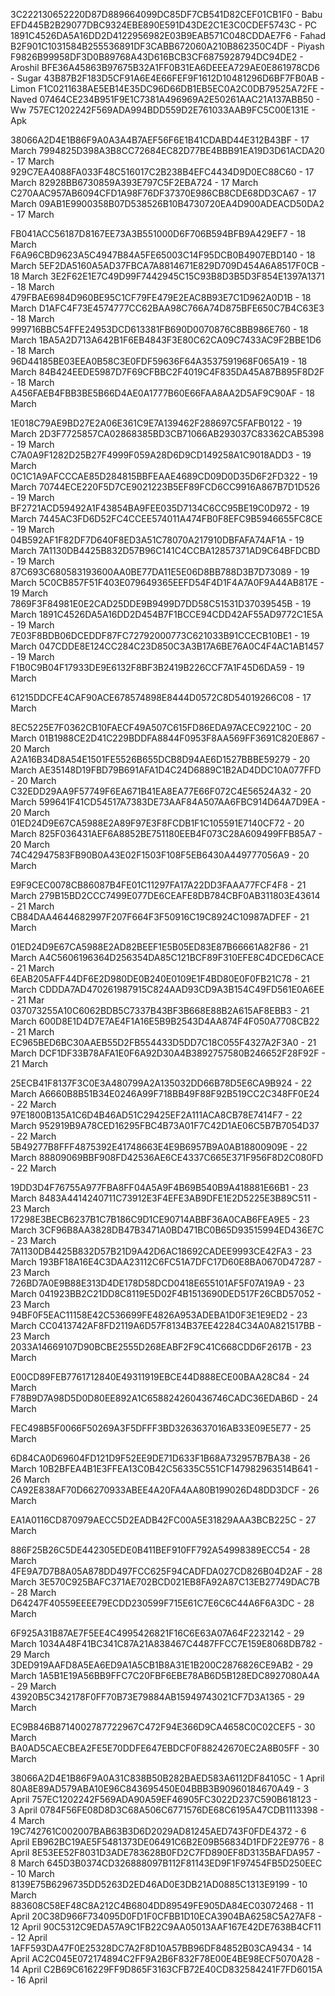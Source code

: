 3C222130652220D87D889664099DC85DF7CB541D82CEF01CB1F0 - Babu
EFD445B2B29077DBC9324EBE890E591D43DE2C1E3C0CDEF5743C - PC
1891C4526DA5A16DD2D4122956982E03B9EAB571C048CDDAE7F6 - Fahad
B2F901C1031584B255536891DF3CABB672060A210B862350C4DF - Piyash
F9826B99958DF3D0B89768A43D616BCB3CF6875928794DC94DE2 - Aroshil
BFE36A45863B97675B32A1FF0B31EA6DEEEA729AE0E861978CD6 - Sugar
43B87B2F183D5CF91A6E4E66FEF9F1612D10481296D6BF7FB0AB  - Limon
F1C0211638AE5EB14E35DC96D66DB1EB5EC0A2C0DB79525A72FE - Naved
07464CE234B951F9E1C7381A496969A2E50261AAC21A137ABB50 - Ww
757EC1202242F569ADA994BDD559D2E761033AAB9FC5C00E131E - Apk


38066A2D4E1B86F9A0A3A4B7AEF56F6E1B41CDABD44E312B43BF - 17 March
7994825D398A3B8CC72684EC82D77BE4BBB91EA19D3D61ACDA20 - 17 March
929C7EA4088FA033F48C516017C2B238B4EFC4434D9D0EC88C60 - 17 March
82928BB6730859A393E797C5F2EBA724 - 17 March
C270AAC957AB6094CFD1A98F76DF37370E986CB8CDE68DD3CA67 - 17 March
09AB1E9900358B07D538526B10B4730720EA4D900ADEACD50DA2 - 17 March

FB041ACC56187D8167EE73A3B551000D6F706B594BFB9A429EF7 - 18 March
F6A96CBD9623A5C4947B84A5FE65003C14F95DCB0B4907EBD140 - 18 March
5EF2DA5160A5AD37FBCA7A8814671E829D709D454A6A8517F0CB - 18 March
3E2F62E1E7C49D99F7442945C15C93B8D3B5D3F854E1397A1371 - 18 March
479FBAE6984D960BE95C1CF79FE479E2EAC8B93E7C1D962A0D1B - 18 March
D1AFC4F73E4574777CC62BAA98C766A74D875BFE650C7B4C63E3 - 18 March
999716BBC54FFE24953DCD613381FB690D0070876C8BB986E760 - 18 March
1BA5A2D713A642B1F6EB4843F3E80C62CA09C7433AC9F2BBE1D6 - 18 March
96D44185BE03EEA0B58C3E0FDF59636F64A3537591968F065A19 - 18 March
84B424EEDE5987D7F69CFBBC2F4019C4F835DA45A87B895F8D2F - 18 March
A456FAEB4FBB3BE5B66D4AE0A1777B60E66FAA8AA2D5AF9C90AF - 18 March

1E018C79AE9BD27E2A06E361C9E7A139462F288697C5FAFB0122 - 19 March
2D3F7725857CA02868385BD3CB71066AB293037C83362CAB5398 - 19 March
C7A0A9F1282D25B27F4999F059A28D6D9CD149258A1C9018ADD3 - 19 March
0C1C1A9AFCCCAE85D284815BBFEAAE4689CD09D0D35D6F2FD322 - 19 March
70744ECE220F5D7CE9021223B5EF89FCD6CC9916A867B7D1D526 - 19 March
BF2721ACD59492A1F43854BA9FEE035D7134C6CC95BE19C0D972 - 19 March
7445AC3FD6D52FC4CCEE574011A474FB0F8EFC9B5946655FC8CE - 19 March
04B592AF1F82DF7D640F8ED3A51C78070A217910DBFAFA74AF1A - 19 March
7A1130DB4425B832D57B96C141C4CCBA12857371AD9C64BFDCBD - 19 March
87C693C680583193600AA0BE77DA11E5E06D8BB788D3B7D73089 - 19 March
5C0CB857F51F403E079649365EEFD54F4D1F4A7A0F9A44AB817E - 19 March
7869F3F84981E0E2CAD25DDE9B9499D7DD58C51531D37039545B - 19 March
1891C4526DA5A16DD2D454B7F1BCCE94CDD42AF55AD9772C1E5A - 19 March
7E03F8BDB06DCEDDF87FC72792000773C621033B91CCECB10BE1 - 19 March
047CDDE8E124CC284C23D850C3A3B17A6BE76A0C4F4AC1AB1457 - 19 March
F1B0C9B04F17933DE9E6132F8BF3B2419B226CCF7A1F45D6DA59 - 19 March

61215DDCFE4CAF90ACE678574898E8444D0572C8D54019266C08 - 17 March

8EC5225E7F0362CB10FAECF49A507C615FD86EDA97ACEC92210C - 20 March
01B1988CE2D41C229BDDFA8844F0953F8AA569FF3691C820E867 - 20 March
A2A16B34D8A54E1501FE5526B655DCB8D94AE6D1527BBBE59279 - 20 March
AE35148D19FBD79B691AFA1D4C24D6889C1B2AD4DDC10A077FFD - 20 March
C32EDD29AA9F57749F6EA671B41EA8EA77E66F072C4E56524A32 - 20 March
599641F41CD54517A7383DE73AAF84A507AA6FBC914D64A7D9EA - 20 March
01ED24D9E67CA5988E2A89F97E3F8FCDB1F1C105591E7140CF72 - 20 March
825F036431AEF6A8852BE751180EEB4F073C28A609499FFB85A7 - 20 March
74C42947583FB90B0A43E02F1503F108F5EB6430A449777056A9 - 20 March

E9F9CEC0078CB86087B4FE01C11297FA17A22DD3FAAA77FCF4F8 - 21 March
279B15BD2CCC7499E077DE6CEAFE8DB784CBF0AB311803E43614 - 21 March
CB84DAA4644682997F207F664F3F50916C19C8924C10987ADFEF - 21 March

01ED24D9E67CA5988E2AD82BEEF1E5B05ED83E87B66661A82F86 - 21 March
A4C5606196364D256354DA85C121BCF89F310EFE8C4DCED6CACE - 21 March
6EAB205AFF44DF6E2D980DE0B240E0109E1F4BD80E0F0FB21C78 - 21 March
CDDDA7AD470261987915C824AAD93CD9A3B154C49FD561E0A6EE - 21 Mar
037073255A10C6062BDB5C7337B43BF3B668E88B2A615AF8EBB3 - 21 March
600D8E1D4D7E7AE4F1A16E5B9B2543D4AA874F4F050A7708CB22 - 21 March
EC965BED6BC30AAEB55D2FB554433D5DD7C18C055F4327A2F3A0 - 21 March
DCF1DF33B78AFA1E0F6A92D30A4B3892757580B246652F28F92F - 21 March

25ECB41F8137F3C0E3A480799A2A135032DD66B78D5E6CA9B924 - 22 March
A6660B8B51B34E0246A99F718BB49F88F92B519CC2C348FF0E24 - 22 March
97E1800B135A1C6D4B46AD51C29425EF2A111ACA8CB78E7414F7 - 22 March
952919B9A78CED16295FBC4B73A01F7C42D1AE06C5B7B7054D37 - 22 March
5B49277B8FFF4875392E41748663E4E9B6957B9A0AB18800909E - 22 March
88809069BBF908FD42536AE6CE4337C665E371F956F8D2C080FD - 22 March

19DD3D4F76755A977FBA8FF04A5A9F4B69B540B9A418881E66B1 - 23 March
8483A4414240711C73912E3F4EFE3AB9DFE1E2D5225E3B89C511 - 23 March
17298E3BECB6237B1C7B186C9D1CE90714ABBF36A0CAB6FEA9E5 - 23 March
3CF96B8AA3828DB47B3471A0BD471BC0B65D93515994ED436E7C - 23 March
7A1130DB4425B832D57B21D9A42D6AC18692CADEE9993CE42FA3 - 23 March
193BF18A16E4C3DAA23112C6FC51A7DFC17D60E8BA0670D47287 - 23 March
726BD7A0E9B88E313D4DE178D58DCD0418E655101AF5F07A19A9 - 23 March
041923BB2C21DD8C8119E5D02F4B1513690DED517F26CBD57052 - 23 March
94BF0F5EAC11158E42C536699FE4826A953ADEBA1D0F3E1E9ED2 - 23 March
CC0413742AF8FD2119A6D57F8134B37EE42284C34A0A821517BB - 23 March
2033A14669107D90BCBE2555D268EABF2F9C41C668CDD6F2617B - 23 March

E00CD89FEB7761712840E49311919EBCE44D888ECE00BAA28C84 - 24 March
F78B9D7A98D5D0D80EE892A1C658824260436746CADC36EDAB6D - 24 March

FEC498B5F0066F50269A3F5DFFF3BD3263637016AB33E09E5E77 - 25 March

6D84CA0D69604FD121D9F52EE9DE71D633F1B68A732957B7BA38 - 26 March
10B2BFEA4B1E3FFEA13C0B42C56335C551CF147982963514B641 - 26 March
CA92E838AF70D66270933ABEE4A20FA4AA80B199026D48DD3DCF - 26 March

EA1A0116CD870979AECC5D2EADB42FC00A5E31829AAA3BCB225C - 27 March

886F25B26C5DE442305EDE0B411BEF910FF792A54998389ECC54 - 28 March
4FE9A7D7B8A05A878DD497FCC625F94CADFDA027CD826B04D2AF - 28 March
3E570C925BAFC371AE702BCD021EB8FA92A87C13EB27749DAC7B - 28 March
D64247F40559EEEE79ECDD230599F715E61C7E6C6C44A6F6A3DC - 28 March

6F925A31B87AE7F5EE4C4995426821F16C6E63A07A64F2232142 - 29 March
1034A48F41BC341C87A21A838467C4487FFCC7E159E8068DB782 - 29 March
3DED919AAFD8A5EA6ED9A1A5CB1B8A31E1B200C2876826CE9AB2 - 29 March
1A5B1E19A56BB9FFC7C20FBF6EBE78AB6D5B128EDC8927080A4A - 29 March
43920B5C342178F0FF70B73E79884AB15949743021CF7D3A1365 - 29 March

EC9B846B8714002787722967C472F94E366D9CA4658C0C02CEF5 - 30 March
BA0AD5CAECBEA2FE5E70DDFE647EBDCF0F88242670EC2A8B05FF - 30 March

38066A2D4E1B86F9A0A31C838B50B282BAED583A6112DF84105C - 1 April 
80A8E89AD579ABA10E96C843695450E04BBB3B90960184670A49 - 3 April
757EC1202242F569ADA90A59EF46905FC3022D237C590B618123 - 3 April
0784F56FE08D8D3C68A506C6771576DE68C6195A47CDB1113398 - 4 March
19C742761C002007BAB63B3D6D2029AD81245AED743F0FDE4372 - 6 April
EB962BC19AE5F5481373DE06491C6B2E09B56834D1FDF22E9776 - 8 April
8E53EE52F8031D3ADE783628B0FD2C7FD890EF8D3135BAFDA957 - 8 March
645D3B0374CD326888097B112F81143ED9F1F97454FB5D250EEC - 10 March
8139E75B6296735DD5263D2ED46AD0E3DB21AD0885C1313E9199 - 10 March
883608C58EF48C8A212C4B6804DD89549FE905DA84EC03072468 - 11 April
20C38D966F734095D0FD1F0CFBB1D10ECA3904BA6258C5A27AF8 - 12 April
90C5312C9EDA57A9C1FB22C9AA05013AAF167E42DE7638B4CF11 - 12 April
1AFF593DA47F0E25328DC7A2F8D10A57BB96DF84852B03CA9434 - 14 April
AC2C045E072174894C2FF9A2B6F832F78E00E4BE98ECF5070A28 - 14 April
C2B69C616229FF9D865F3163CFB72E40CD832584241F7FD6015A - 16 April
